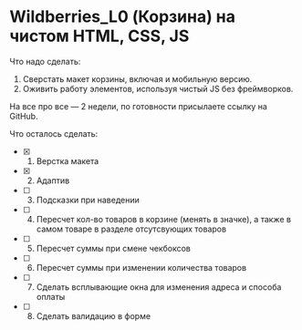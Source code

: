 # Wildberries_L0 (Корзина) на чистом  HTML, CSS, JS

Что надо сделать:
1. Сверстать макет корзины, включая и мобильную версию.
2. Оживить работу элементов, используя чистый JS без фреймворков.

На все про все — 2 недели, по готовности присылаете ссылку на GitHub.

Что осталось сделать:
- [x] 1. Верстка макета
- [x] 2. Адаптив
- [ ] 3) Подсказки при наведении
- [ ] 4) Пересчет кол-во товаров в корзине (менять в значке), а также в самом товаре в разделе отсутсвующих товаров
- [ ] 5) Пересчет суммы при смене чекбоксов
- [ ] 6) Пересчет суммы при изменении количества товаров 
- [ ] 7) Сделать всплывающие окна для изменения адреса и способа оплаты
- [ ] 8) Сделать валидацию в форме
